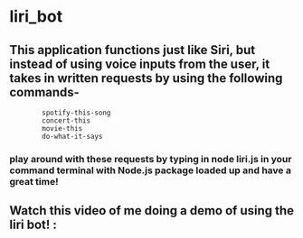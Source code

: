 # liri_bot

## This application functions just like Siri, but instead of using voice inputs from the user, it takes in written requests by using the following commands-
            spotify-this-song
            concert-this
            movie-this
            do-what-it-says

### play around with these requests by typing in node liri.js in your command terminal with Node.js package loaded up and have a great time! 

## Watch this video of me doing a demo of using the liri bot! : 